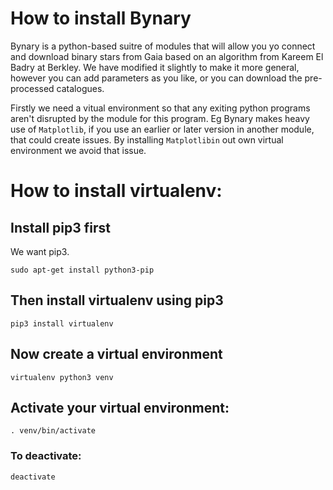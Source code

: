 # How to install Bynary

Bynary is a python-based suitre of modules that will allow you yo connect and download binary stars from Gaia based on an algorithm from Kareem El Badry at Berkley.  We have modified it slightly to make it more general, however you can add parameters as you like, or you can download the pre-processed catalogues.

Firstly we need a vitual environment so that any exiting python programs aren't disrupted by the module for this program.  Eg Bynary makes heavy use of `Matplotlib`, if you use an earlier or later version in another module, that could create issues.  By installing  `Matplotlibin` out own virtual environment we avoid that issue.

# How to install virtualenv:

## Install pip3 first

We want pip3.

```
sudo apt-get install python3-pip
```
## Then install virtualenv using pip3
```
pip3 install virtualenv
```
## Now create a virtual environment
```
virtualenv python3 venv
```
## Activate your virtual environment:
```
. venv/bin/activate
```
### To deactivate:
```
deactivate
```
